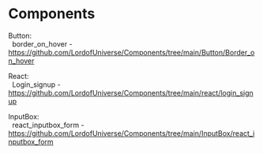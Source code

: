 # Components

Button:<br />
&nbsp;&nbsp;border_on_hover - https://github.com/LordofUniverse/Components/tree/main/Button/Border_on_hover
  
React:<br />
&nbsp;&nbsp;Login_signup - https://github.com/LordofUniverse/Components/tree/main/react/login_signup

InputBox:<br />
&nbsp;&nbsp;react_inputbox_form - https://github.com/LordofUniverse/Components/tree/main/InputBox/react_inputbox_form

